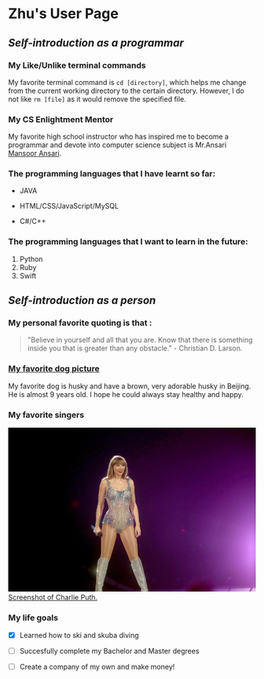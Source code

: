 # **Zhu's User Page**
## ***Self-introduction as a programmar***
### My Like/Unlike terminal commands
My favorite terminal command is `cd [directory]`, which helps me change from the current working directory to the certain directory. However, I do not like `rm [file]` as it would remove the specified file.

### My CS Enlightment Mentor
My favorite high school instructor who has inspired me to become a programmar and devote into computer science subject is Mr.Ansari [Mansoor Ansari](https://revonect.com/contact/Mansoor%20Ansari/id/931294736405).

### The programming languages that I have learnt so far:
- JAVA
* HTML/CSS/JavaScript/MySQL
+ C#/C++

### The programming languages that I want to learn in the future:
1. Python
2. Ruby
3. Swift

## ***Self-introduction as a person***
### My personal favorite quoting is that : 
> "Believe in yourself and all that you are. Know that there is something inside you that is greater than any obstacle." - Christian D. Larson.

### [My favorite dog picture](https://www.freepik.com/premium-photo/siberian-husky-dog-cute-wolf-winter-forest-snow-closeup_23031297.htm) 
My favorite dog is husky and have a brown, very adorable husky in Beijing. He is almost 9 years old. I hope he could always stay healthy and happy.

### My favorite singers
![Screenshot of Taylor Swift.](./Taylor.webp)
[Screenshot of Charlie Puth.](./Charlie.jpeg)

### My life goals
- [x] Learned how to ski and skuba diving
- [ ] Succesfully complete my Bachelor and Master degrees
- [ ] Create a company of my own and make money!

